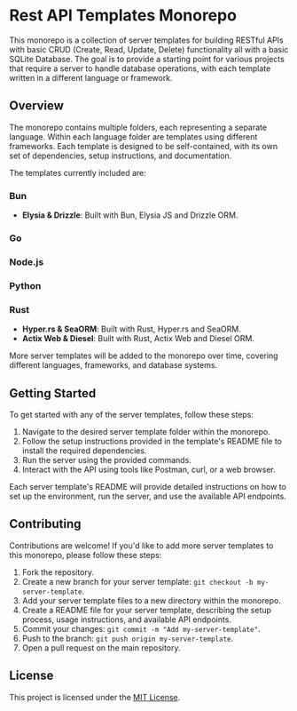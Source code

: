 # Rest API Templates Monorepo

This monorepo is a collection of server templates for building RESTful APIs with basic CRUD (Create, Read, Update, Delete) functionality all with a basic SQLite Database. The goal is to provide a starting point for various projects that require a server to handle database operations, with each template written in a different language or framework.

## Overview

The monorepo contains multiple folders, each representing a separate language. Within each language folder are templates using different frameworks. Each template is designed to be self-contained, with its own set of dependencies, setup instructions, and documentation.

The templates currently included are:

### Bun
- **Elysia & Drizzle**: Built with Bun, Elysia JS and Drizzle ORM.

### Go

### Node.js

### Python

### Rust
- **Hyper.rs & SeaORM**: Built with Rust, Hyper.rs and SeaORM.
- **Actix Web & Diesel**: Built with Rust, Actix Web and Diesel ORM.

More server templates will be added to the monorepo over time, covering different languages, frameworks, and database systems.

## Getting Started

To get started with any of the server templates, follow these steps:

1. Navigate to the desired server template folder within the monorepo.
2. Follow the setup instructions provided in the template's README file to install the required dependencies.
3. Run the server using the provided commands.
4. Interact with the API using tools like Postman, curl, or a web browser.

Each server template's README will provide detailed instructions on how to set up the environment, run the server, and use the available API endpoints.

## Contributing

Contributions are welcome! If you'd like to add more server templates to this monorepo, please follow these steps:

1. Fork the repository.
2. Create a new branch for your server template: `git checkout -b my-server-template`.
3. Add your server template files to a new directory within the monorepo.
4. Create a README file for your server template, describing the setup process, usage instructions, and available API endpoints.
5. Commit your changes: `git commit -m "Add my-server-template"`.
6. Push to the branch: `git push origin my-server-template`.
7. Open a pull request on the main repository.

## License

This project is licensed under the [MIT License](LICENSE).
